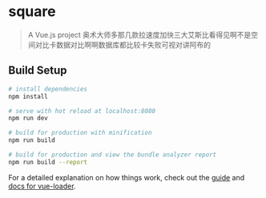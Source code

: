 # square

> A Vue.js project
> 奥术大师多那几款拉速度加快三大艾斯比看得见啊不是空间对比卡数据对比啊啊数据库都比较卡失败可视对讲阿布的

## Build Setup

``` bash
# install dependencies
npm install

# serve with hot reload at localhost:8080
npm run dev

# build for production with minification
npm run build

# build for production and view the bundle analyzer report
npm run build --report
```

For a detailed explanation on how things work, check out the [guide](http://vuejs-templates.github.io/webpack/) and [docs for vue-loader](http://vuejs.github.io/vue-loader).
